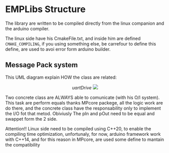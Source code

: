 # EMPLibs Structure

The library are written to be compiled directly from the linux companion and the arduino compiler.

The linux side have his CmakeFile.txt, and inside him are defined `CMAKE_COMPILING`, if you using something else, be carrefour to define this define, are used to avoi error form arduino builder.

## Message Pack system
This UML diagram explain HOW the class are related:

<p align="center">
  <i>uartDrive</i>
  <img src="https://github.com/Automatione-Tor-Vergata/EMP/blob/main/01_DOC/img/EMP-Hierarchy.png?raw=true"> 
</p>
Two concrete class are ALWAYS able to comunicate (with his O/I system).
This task are perform equals thanks MPcore packege, all the logic work are do there, and the concrete class have the responsability only to implement the I/O fot that metod.
Obiviusly The pIn and pOut need to be equal and swappet form the 2 side.

Attention!!
Linux side need to be compiled using C++20, to enable the compiling time optimization, unfortunaly, for now, arduino framework work with C++14, and for this reason in MPcore, are used some define to mantain the compatibility